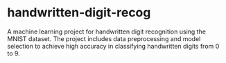# handwritten-digit-recog
A machine learning project for handwritten digit recognition using the MNIST dataset. The project includes data preprocessing and model selection to achieve high accuracy in classifying handwritten digits from 0 to 9. 
